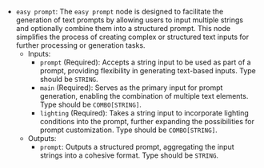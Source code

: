 - `easy prompt`: The `easy prompt` node is designed to facilitate the generation of text prompts by allowing users to input multiple strings and optionally combine them into a structured prompt. This node simplifies the process of creating complex or structured text inputs for further processing or generation tasks.
    - Inputs:
        - `prompt` (Required): Accepts a string input to be used as part of a prompt, providing flexibility in generating text-based inputs. Type should be `STRING`.
        - `main` (Required): Serves as the primary input for prompt generation, enabling the combination of multiple text elements. Type should be `COMBO[STRING]`.
        - `lighting` (Required): Takes a string input to incorporate lighting conditions into the prompt, further expanding the possibilities for prompt customization. Type should be `COMBO[STRING]`.
    - Outputs:
        - `prompt`: Outputs a structured prompt, aggregating the input strings into a cohesive format. Type should be `STRING`.
